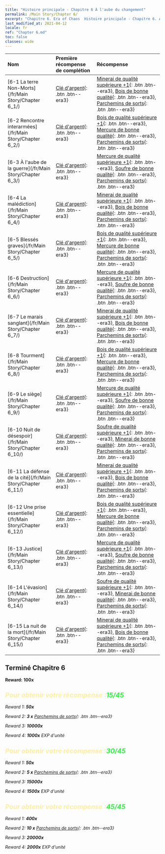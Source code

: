 ```yaml
---
title: "Histoire principale - Chapitre 6 À l'aube du changement"
permalink: /Main Story/Chapter 6/
excerpt: "Chapitre 6. Era of Chaos  Histoire principale - Chapitre 6. À l'aube du changement"
last_modified_at: 2021-04-12
locale: fr
ref: "Chapter 6.md"
toc: false
classes: wide
---
```


  | Nom |  Première récompense de complétion | Récompense |
  |:------------|:------------|:------------| 
  | [6-1 La terre Non-Morts](/fr/Main Story/Chapter 6_1/) | [Clé d'argent](/fr/Items/con_693/){: .btn .btn--era3} | [Minerai de qualité supérieure +1](/fr/Items/mat_19/){: .btn .btn--era3}, [Bois de bonne qualité](/fr/Items/mat_13/){: .btn .btn--era3}, [Parchemins de sorts](/fr/Items/con_694/){: .btn .btn--era3} |
  | [6-2 Rencontre interarmées](/fr/Main Story/Chapter 6_2/) | [Clé d'argent](/fr/Items/con_693/){: .btn .btn--era3} | [Bois de qualité supérieure +1](/fr/Items/mat_20/){: .btn .btn--era3}, [Mercure de bonne qualité](/fr/Items/mat_14/){: .btn .btn--era3}, [Parchemins de sorts](/fr/Items/con_694/){: .btn .btn--era3} |
  | [6-3 À l'aube de la guerre](/fr/Main Story/Chapter 6_3/) | [Clé d'argent](/fr/Items/con_693/){: .btn .btn--era3} | [Mercure de qualité supérieure +1](/fr/Items/mat_21/){: .btn .btn--era3}, [Soufre de bonne qualité](/fr/Items/mat_15/){: .btn .btn--era3}, [Parchemins de sorts](/fr/Items/con_694/){: .btn .btn--era3} |
  | [6-4 La malédiction](/fr/Main Story/Chapter 6_4/) | [Clé d'argent](/fr/Items/con_693/){: .btn .btn--era3} | [Minerai de qualité supérieure +1](/fr/Items/mat_19/){: .btn .btn--era3}, [Bois de bonne qualité](/fr/Items/mat_13/){: .btn .btn--era3}, [Parchemins de sorts](/fr/Items/con_694/){: .btn .btn--era3} |
  | [6-5 Blessés graves](/fr/Main Story/Chapter 6_5/) | [Clé d'argent](/fr/Items/con_693/){: .btn .btn--era3} | [Bois de qualité supérieure +1](/fr/Items/mat_20/){: .btn .btn--era3}, [Mercure de bonne qualité](/fr/Items/mat_14/){: .btn .btn--era3}, [Parchemins de sorts](/fr/Items/con_694/){: .btn .btn--era3} |
  | [6-6 Destruction](/fr/Main Story/Chapter 6_6/) | [Clé d'argent](/fr/Items/con_693/){: .btn .btn--era3} | [Mercure de qualité supérieure +1](/fr/Items/mat_21/){: .btn .btn--era3}, [Soufre de bonne qualité](/fr/Items/mat_15/){: .btn .btn--era3}, [Parchemins de sorts](/fr/Items/con_694/){: .btn .btn--era3} |
  | [6-7 Le marais sanglant](/fr/Main Story/Chapter 6_7/) | [Clé d'argent](/fr/Items/con_693/){: .btn .btn--era3} | [Minerai de qualité supérieure +1](/fr/Items/mat_19/){: .btn .btn--era3}, [Bois de bonne qualité](/fr/Items/mat_13/){: .btn .btn--era3}, [Parchemins de sorts](/fr/Items/con_694/){: .btn .btn--era3} |
  | [6-8 Tourment](/fr/Main Story/Chapter 6_8/) | [Clé d'argent](/fr/Items/con_693/){: .btn .btn--era3} | [Bois de qualité supérieure +1](/fr/Items/mat_20/){: .btn .btn--era3}, [Mercure de bonne qualité](/fr/Items/mat_14/){: .btn .btn--era3}, [Parchemins de sorts](/fr/Items/con_694/){: .btn .btn--era3} |
  | [6-9 Le siège](/fr/Main Story/Chapter 6_9/) | [Clé d'argent](/fr/Items/con_693/){: .btn .btn--era3} | [Mercure de qualité supérieure +1](/fr/Items/mat_21/){: .btn .btn--era3}, [Soufre de bonne qualité](/fr/Items/mat_15/){: .btn .btn--era3}, [Parchemins de sorts](/fr/Items/con_694/){: .btn .btn--era3} |
  | [6-10 Nuit de désespoir](/fr/Main Story/Chapter 6_10/) | [Clé d'argent](/fr/Items/con_693/){: .btn .btn--era3} | [Soufre de qualité supérieure +1](/fr/Items/mat_22/){: .btn .btn--era3}, [Minerai de bonne qualité](/fr/Items/mat_12/){: .btn .btn--era3}, [Parchemins de sorts](/fr/Items/con_694/){: .btn .btn--era3} |
  | [6-11 La défense de la cité](/fr/Main Story/Chapter 6_11/) | [Clé d'argent](/fr/Items/con_693/){: .btn .btn--era3} | [Minerai de qualité supérieure +1](/fr/Items/mat_19/){: .btn .btn--era3}, [Bois de bonne qualité](/fr/Items/mat_13/){: .btn .btn--era3}, [Parchemins de sorts](/fr/Items/con_694/){: .btn .btn--era3} |
  | [6-12 Une prise essentielle](/fr/Main Story/Chapter 6_12/) | [Clé d'argent](/fr/Items/con_693/){: .btn .btn--era3} | [Bois de qualité supérieure +1](/fr/Items/mat_20/){: .btn .btn--era3}, [Mercure de bonne qualité](/fr/Items/mat_14/){: .btn .btn--era3}, [Parchemins de sorts](/fr/Items/con_694/){: .btn .btn--era3} |
  | [6-13 Justice](/fr/Main Story/Chapter 6_13/) | [Clé d'argent](/fr/Items/con_693/){: .btn .btn--era3} | [Mercure de qualité supérieure +1](/fr/Items/mat_21/){: .btn .btn--era3}, [Soufre de bonne qualité](/fr/Items/mat_15/){: .btn .btn--era3}, [Parchemins de sorts](/fr/Items/con_694/){: .btn .btn--era3} |
  | [6-14 L'évasion](/fr/Main Story/Chapter 6_14/) | [Clé d'argent](/fr/Items/con_693/){: .btn .btn--era3} | [Soufre de qualité supérieure +1](/fr/Items/mat_22/){: .btn .btn--era3}, [Minerai de bonne qualité](/fr/Items/mat_12/){: .btn .btn--era3}, [Parchemins de sorts](/fr/Items/con_694/){: .btn .btn--era3} |
  | [6-15 La nuit de la mort](/fr/Main Story/Chapter 6_15/) | [Clé d'argent](/fr/Items/con_693/){: .btn .btn--era3} | [Minerai de qualité supérieure +1](/fr/Items/mat_19/){: .btn .btn--era3}, [Bois de bonne qualité](/fr/Items/mat_13/){: .btn .btn--era3}, [Parchemins de sorts](/fr/Items/con_694/){: .btn .btn--era3} |


## Terminé Chapitre 6

 **Reward:**  **100x** <i class="fas fa-gem"/>



## <span style="color: #ffeea0">Pour obtenir votre récompense :</span><span style="color: #27f73a">15/45</span>

 Reward 1:  **50x** <i class="fas fa-gem"/>

 Reward 2: **3 x** [Parchemins de sorts](/fr/Items/con_694/){: .btn .btn--era3}

 Reward 3:  **10000x** <i class="fas fa-coins"/>

 Reward 4:  **1000x** EXP d'unité



## <span style="color: #ffeea0">Pour obtenir votre récompense :</span><span style="color: #27f73a">30/45</span>

 Reward 1:  **50x** <i class="fas fa-gem"/>

 Reward 2: **5 x** [Parchemins de sorts](/fr/Items/con_694/){: .btn .btn--era3}

 Reward 3:  **15000x** <i class="fas fa-coins"/>

 Reward 4:  **1500x** EXP d'unité



## <span style="color: #ffeea0">Pour obtenir votre récompense :</span><span style="color: #27f73a">45/45</span>

 Reward 1:  **400x** <i class="fas fa-gem"/>

 Reward 2: **10 x** [Parchemins de sorts](/fr/Items/con_694/){: .btn .btn--era3}

 Reward 3:  **20000x** <i class="fas fa-coins"/>

 Reward 4:  **2000x** EXP d'unité

